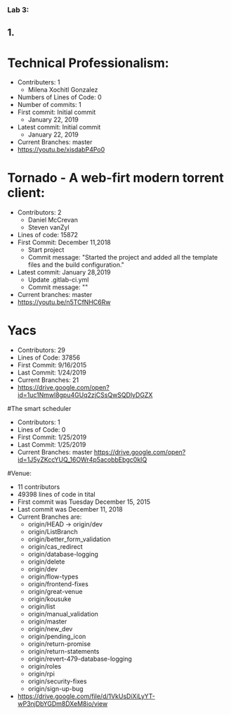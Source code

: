 ### Lab 3:
## 1.
# Technical Professionalism:
- Contributers: 1
	- Milena Xochitl Gonzalez
- Numbers of Lines of Code: 0
- Number of commits: 1
- First commit: Initial commit
	- January 22, 2019
- Latest commit: Initial commit
	- January 22, 2019
- Current Branches: master
- https://youtu.be/xisdabP4Po0

# Tornado - A web-firt modern torrent client:
- Contributors: 2
	- Daniel McCrevan
	- Steven vanZyl
- Lines of code: 15872
- First Commit: December 11,2018
	- Start project
	- Commit message: "Started the project and added all the template files and the build configuration."
- Latest commit: January 28,2019
	- Update .gitlab-ci.yml
	- Commit message: ""
- Current branches: master
- https://youtu.be/n5TCfNHC6Rw

# Yacs
- Contributors: 29
- Lines of Code: 37856
- First Commit: 9/16/2015
- Last Commit: 1/24/2019
- Current Branches: 21
- https://drive.google.com/open?id=1uc1Nmwl8gpu4GUq2zjCSsQwSQDlyDGZX

#The smart scheduler
- Contributors: 1
- Lines of Code: 0
- First Commit: 1/25/2019
- Last Commit: 1/25/2019
- Current Branches: master
https://drive.google.com/open?id=1J5yZKccYUQ_16OWr4p5acobbEbgc0kIQ

#Venue:
- 11 contributors
- 49398 lines of code in tital
- First commit was Tuesday December 15, 2015
- Last commit was December 11, 2018
- Current Branches are: 
  - origin/HEAD -> origin/dev
  - origin/ListBranch
  - origin/better_form_validation
  - origin/cas_redirect
  - origin/database-logging
  - origin/delete
  - origin/dev
  - origin/flow-types
  - origin/frontend-fixes
  - origin/great-venue
  - origin/kousuke
  - origin/list
  - origin/manual_validation
  - origin/master
  - origin/new_dev
  - origin/pending_icon
  - origin/return-promise
  - origin/return-statements
  - origin/revert-479-database-logging
  - origin/roles
  - origin/rpi
  - origin/security-fixes
  - origin/sign-up-bug
- https://drive.google.com/file/d/1VkUsDiXiLyYT-wP3njDbYGDm8DXeM8io/view
